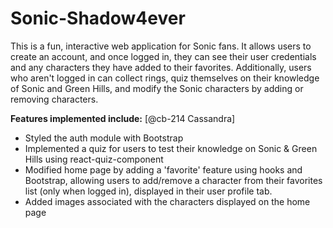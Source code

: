# Sonic-Shadow4ever
This is a fun, interactive web application for Sonic fans. It allows users to create an account, and once logged in, they can see their user credentials and any characters they have added to their favorites. Additionally, users who aren't logged in can collect rings, quiz themselves on their knowledge of Sonic and Green Hills, and modify the Sonic characters by adding or removing characters.  
  
**Features implemented include:**
[@cb-214 Cassandra]
* Styled the auth module with Bootstrap
* Implemented a quiz for users to test their knowledge on Sonic & Green Hills using react-quiz-component
* Modified home page by adding a 'favorite' feature using hooks and Bootstrap, allowing users to add/remove a character from their favorites list (only when logged in), displayed in their user profile tab.
* Added images associated with the characters displayed on the home page
